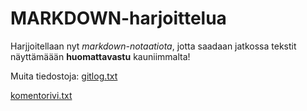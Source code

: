 # MARKDOWN-harjoittelua 

Harjjoitellaan nyt *markdown-notaatiota*, jotta saadaan jatkossa tekstit näyttämäään **huomattavastu** kauniimmalta! 

Muita tiedostoja:
[gitlog.txt](https://github.com/kallioaa/ot-harjoitustyo/blob/master/laskarit/viikko1/gitlog.txt)

[komentorivi.txt](https://github.com/kallioaa/ot-harjoitustyo/blob/master/laskarit/viikko1/komentorivi.txt)
